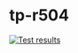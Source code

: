 # tp-r504
[![Test results](https://github.com/SofianeGremont/tp-r504/actions/workflows/pytest.yml/badge.svg)](https://github.com/SofianeGremont/tp-r504/actions)